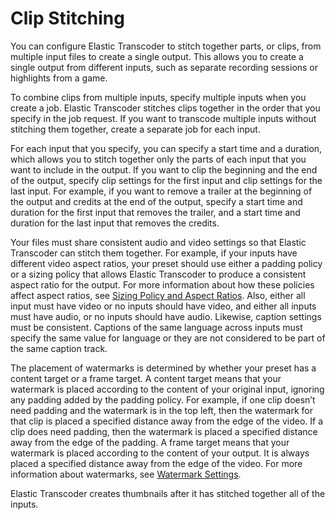 # Clip Stitching<a name="clip-stitching"></a>

You can configure Elastic Transcoder to stitch together parts, or clips, from multiple input files to create a single output\. This allows you to create a single output from different inputs, such as separate recording sessions or highlights from a game\.

To combine clips from multiple inputs, specify multiple inputs when you create a job\. Elastic Transcoder stitches clips together in the order that you specify in the job request\. If you want to transcode multiple inputs without stitching them together, create a separate job for each input\.

For each input that you specify, you can specify a start time and a duration, which allows you to stitch together only the parts of each input that you want to include in the output\. If you want to clip the beginning and the end of the output, specify clip settings for the first input and clip settings for the last input\. For example, if you want to remove a trailer at the beginning of the output and credits at the end of the output, specify a start time and duration for the first input that removes the trailer, and a start time and duration for the last input that removes the credits\. 

Your files must share consistent audio and video settings so that Elastic Transcoder can stitch them together\. For example, if your inputs have different video aspect ratios, your preset should use either a padding policy or a sizing policy that allows Elastic Transcoder to produce a consistent aspect ratio for the output\. For more information about how these policies affect aspect ratios, see [Sizing Policy and Aspect Ratios](aspect-ratios.md)\. Also, either all input must have video or no inputs should have video, and either all inputs must have audio, or no inputs should have audio\. Likewise, caption settings must be consistent\. Captions of the same language across inputs must specify the same value for language or they are not considered to be part of the same caption track\.

The placement of watermarks is determined by whether your preset has a content target or a frame target\. A content target means that your watermark is placed according to the content of your original input, ignoring any padding added by the padding policy\. For example, if one clip doesn’t need padding and the watermark is in the top left, then the watermark for that clip is placed a specified distance away from the edge of the video\. If a clip does need padding, then the watermark is placed a specified distance away from the edge of the padding\. A frame target means that your watermark is placed according to the content of your output\. It is always placed a specified distance away from the edge of the video\. For more information about watermarks, see [Watermark Settings](preset-settings.md#preset-settings-watermarks)\.

Elastic Transcoder creates thumbnails after it has stitched together all of the inputs\.
